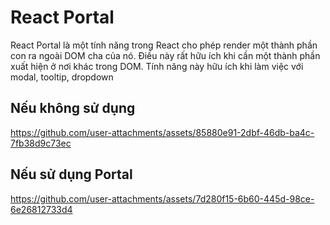 # React Portal

React Portal là một tính năng trong React cho phép render một thành phần con ra ngoài DOM cha của nó. Điều này rất hữu ích khi cần một thành phần xuất hiện ở nơi khác trong DOM. Tính năng này hữu ích khi làm việc với modal, tooltip, dropdown

## Nếu không sử dụng 


https://github.com/user-attachments/assets/85880e91-2dbf-46db-ba4c-7fb38d9c73ec



## Nếu sử dụng Portal



https://github.com/user-attachments/assets/7d280f15-6b60-445d-98ce-6e26812733d4

